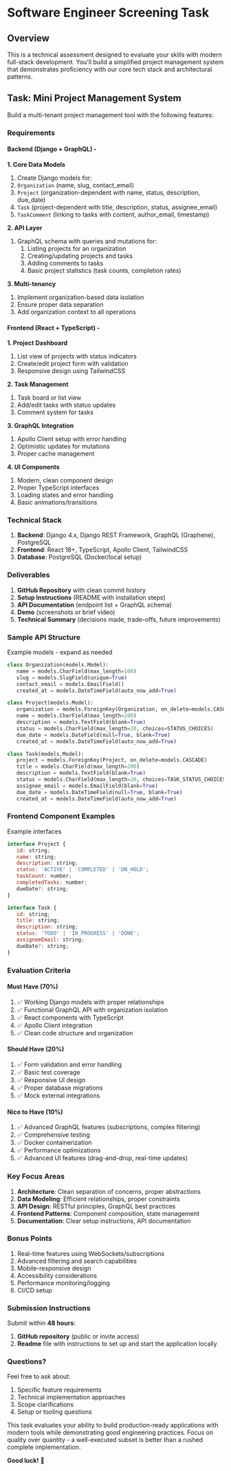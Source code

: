 # **Software Engineer Screening Task**

## **Overview**

This is a technical assessment designed to evaluate your skills with modern full-stack development. You'll build a simplified project management system that demonstrates proficiency with our core tech stack and architectural patterns.

## **Task: Mini Project Management System**

Build a multi-tenant project management tool with the following features:

### **Requirements**

#### **Backend (Django + GraphQL) -**

**1. Core Data Models**

1. Create Django models for:
2. `Organization` (name, slug, contact_email)
3. `Project` (organization-dependent with name, status, description, due_date)
4. `Task` (project-dependent with title, description, status, assignee_email)
5. `TaskComment` (linking to tasks with content, author_email, timestamp)

**2. API Layer**

1. GraphQL schema with queries and mutations for:
   1. Listing projects for an organization
   2. Creating/updating projects and tasks
   3. Adding comments to tasks
   4. Basic project statistics (task counts, completion rates)

**3. Multi-tenancy**

1. Implement organization-based data isolation
2. Ensure proper data separation
3. Add organization context to all operations

#### **Frontend (React + TypeScript) -**

**1. Project Dashboard**

1. List view of projects with status indicators
2. Create/edit project form with validation
3. Responsive design using TailwindCSS

**2. Task Management**

1. Task board or list view
2. Add/edit tasks with status updates
3. Comment system for tasks

**3. GraphQL Integration**

1. Apollo Client setup with error handling
2. Optimistic updates for mutations
3. Proper cache management

**4. UI Components**

1. Modern, clean component design
2. Proper TypeScript interfaces
3. Loading states and error handling
4. Basic animations/transitions

### **Technical Stack**

1. **Backend**: Django 4.x, Django REST Framework, GraphQL (Graphene), PostgreSQL
2. **Frontend**: React 18+, TypeScript, Apollo Client, TailwindCSS
3. **Database**: PostgreSQL (Docker/local setup)

### **Deliverables**

1. **GitHub Repository** with clean commit history
2. **Setup Instructions** (README with installation steps)
3. **API Documentation** (endpoint list + GraphQL schema)
4. **Demo** (screenshots or brief video)
5. **Technical Summary** (decisions made, trade-offs, future improvements)

### **Sample API Structure**

Example models - expand as needed

```python
class Organization(models.Model):
   name = models.CharField(max_length=100)
   slug = models.SlugField(unique=True)
   contact_email = models.EmailField()
   created_at = models.DateTimeField(auto_now_add=True)
```

```python
class Project(models.Model):
   organization = models.ForeignKey(Organization, on_delete=models.CASCADE)
   name = models.CharField(max_length=200)
   description = models.TextField(blank=True)
   status = models.CharField(max_length=20, choices=STATUS_CHOICES)
   due_date = models.DateField(null=True, blank=True)
   created_at = models.DateTimeField(auto_now_add=True)
```

```python
class Task(models.Model):
   project = models.ForeignKey(Project, on_delete=models.CASCADE)
   title = models.CharField(max_length=200)
   description = models.TextField(blank=True)
   status = models.CharField(max_length=20, choices=TASK_STATUS_CHOICES)
   assignee_email = models.EmailField(blank=True)
   due_date = models.DateTimeField(null=True, blank=True)
   created_at = models.DateTimeField(auto_now_add=True)
```

### **Frontend Component Examples**

Example interfaces
```javascript
interface Project {  
   id: string;  
   name: string;  
   description: string;  
   status: 'ACTIVE' | 'COMPLETED' | 'ON_HOLD';  
   taskCount: number;  
   completedTasks: number;  
   dueDate?: string;  
}
```

```javascript
interface Task {  
   id: string;  
   title: string;  
   description: string;  
   status: 'TODO' | 'IN_PROGRESS' | 'DONE';  
   assigneeEmail: string;  
   dueDate?: string;  
}
```
### **Evaluation Criteria**

#### **Must Have (70%)**

1. ✅ Working Django models with proper relationships
2. ✅ Functional GraphQL API with organization isolation
3. ✅ React components with TypeScript
4. ✅ Apollo Client integration
5. ✅ Clean code structure and organization

#### **Should Have (20%)**

1. ✅ Form validation and error handling
2. ✅ Basic test coverage
3. ✅ Responsive UI design
4. ✅ Proper database migrations
5. ✅ Mock external integrations

#### **Nice to Have (10%)**

1. ✅ Advanced GraphQL features (subscriptions, complex filtering)
2. ✅ Comprehensive testing
3. ✅ Docker containerization
4. ✅ Performance optimizations
5. ✅ Advanced UI features (drag-and-drop, real-time updates)

### **Key Focus Areas**

1. **Architecture**: Clean separation of concerns, proper abstractions
2. **Data Modeling**: Efficient relationships, proper constraints
3. **API Design**: RESTful principles, GraphQL best practices
4. **Frontend Patterns**: Component composition, state management
5. **Documentation**: Clear setup instructions, API documentation

### **Bonus Points**

1. Real-time features using WebSockets/subscriptions
2. Advanced filtering and search capabilities
3. Mobile-responsive design
4. Accessibility considerations
5. Performance monitoring/logging
6. CI/CD setup

### **Submission Instructions**

Submit within **48 hours**:

1. **GitHub repository** (public or invite access)
2. **Readme** file with instructions to set up and start the application locally

### **Questions?**

Feel free to ask about:

1. Specific feature requirements
2. Technical implementation approaches
3. Scope clarifications
4. Setup or tooling questions

This task evaluates your ability to build production-ready applications with modern tools while demonstrating good engineering practices. Focus on quality over quantity - a well-executed subset is better than a rushed complete implementation.

**Good luck!** 🚀
